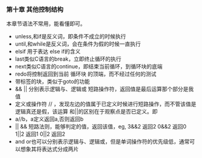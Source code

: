 ### 第十章 其他控制结构

本章节语法不常用，能看懂即可。
- unless,和if是反义词，即条件不成立的时候执行
- until,和while是反义词，会在条件为假的时候一直执行
- elsif 用于表达 else if的含义
- last类似C语言的break，立即终止循环的执行
- next类似C语言的continue，即结束当前循环，到循环块的底端
- redo将控制返回到当前 循环块 的顶端，而不经过任何的测试
- 带标签的块，类似于goto的功能
- && || 分别表示逻辑与、逻辑或 短路操作符，返回值是最后运算那个部分是我值
- 定义或操作符 // ，发现左边的值属于已定义时候进行短路操作，而不管该值是逻辑真还是假，该运算
和||的区别在于观察点是否已定义。即
- a//b，a定义返回a,否则返回b
- || && 短路法则，能够判定的值，返回该值，eg, 3&&2 返回2 0&&2 返回0  1||2 返回1 0||2 返回2
- and or也可以分别表示逻辑与、逻辑或，但是单词操作符的优先级低，通常可以想象其将表达式分成两片
